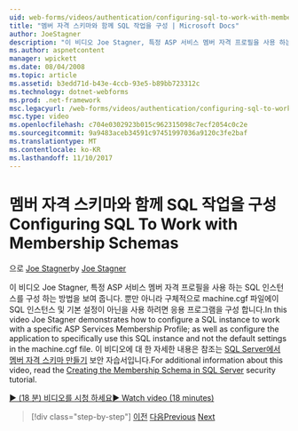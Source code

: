 ```yaml
---
uid: web-forms/videos/authentication/configuring-sql-to-work-with-membership-schemas
title: "멤버 자격 스키마와 함께 SQL 작업을 구성 | Microsoft Docs"
author: JoeStagner
description: "이 비디오 Joe Stagner, 특정 ASP 서비스 멤버 자격 프로필을 사용 하는 SQL 인스턴스를 구성 하는 방법을 보여 줍니다. 으로 구성 된 적용."
ms.author: aspnetcontent
manager: wpickett
ms.date: 08/04/2008
ms.topic: article
ms.assetid: b3edd71d-b43e-4ccb-93e5-b89bb723312c
ms.technology: dotnet-webforms
ms.prod: .net-framework
msc.legacyurl: /web-forms/videos/authentication/configuring-sql-to-work-with-membership-schemas
msc.type: video
ms.openlocfilehash: c704e0302923b015c962315098c7ecf2054c0c2e
ms.sourcegitcommit: 9a9483aceb34591c97451997036a9120c3fe2baf
ms.translationtype: MT
ms.contentlocale: ko-KR
ms.lasthandoff: 11/10/2017
---
```

<a name="configuring-sql-to-work-with-membership-schemas"></a><span data-ttu-id="668a5-103">멤버 자격 스키마와 함께 SQL 작업을 구성</span><span class="sxs-lookup"><span data-stu-id="668a5-103">Configuring SQL To Work with Membership Schemas</span></span>
====================
<span data-ttu-id="668a5-104">으로 [Joe Stagner](https://github.com/JoeStagner)</span><span class="sxs-lookup"><span data-stu-id="668a5-104">by [Joe Stagner](https://github.com/JoeStagner)</span></span>

<span data-ttu-id="668a5-105">이 비디오 Joe Stagner, 특정 ASP 서비스 멤버 자격 프로필을 사용 하는 SQL 인스턴스를 구성 하는 방법을 보여 줍니다. 뿐만 아니라 구체적으로 machine.cgf 파일에이 SQL 인스턴스 및 기본 설정이 아닌을 사용 하려면 응용 프로그램을 구성 합니다.</span><span class="sxs-lookup"><span data-stu-id="668a5-105">In this video Joe Stagner demonstrates how to configure a SQL instance to work with a specific ASP Services Membership Profile; as well as configure the application to specifically use this SQL instance and not the default settings in the machine.cgf file.</span></span> <span data-ttu-id="668a5-106">이 비디오에 대 한 자세한 내용은 참조는 [SQL Server에서 멤버 자격 스키마 만들기](../../overview/older-versions-security/membership/creating-the-membership-schema-in-sql-server-vb.md) 보안 자습서입니다.</span><span class="sxs-lookup"><span data-stu-id="668a5-106">For additional information about this video, read the [Creating the Membership Schema in SQL Server](../../overview/older-versions-security/membership/creating-the-membership-schema-in-sql-server-vb.md) security tutorial.</span></span>

[<span data-ttu-id="668a5-107">&#9654; (18 분) 비디오를 시청 하세요</span><span class="sxs-lookup"><span data-stu-id="668a5-107">&#9654; Watch video (18 minutes)</span></span>](https://channel9.msdn.com/Blogs/ASP-NET-Site-Videos/configuring-sql-to-work-with-membership-schemas)

>[!div class="step-by-step"]
<span data-ttu-id="668a5-108">[이전](understanding-aspnet-memberships.md)
[다음](changing-membership-settings-in-the-default-membership-schema.md)</span><span class="sxs-lookup"><span data-stu-id="668a5-108">[Previous](understanding-aspnet-memberships.md)
[Next](changing-membership-settings-in-the-default-membership-schema.md)</span></span>
